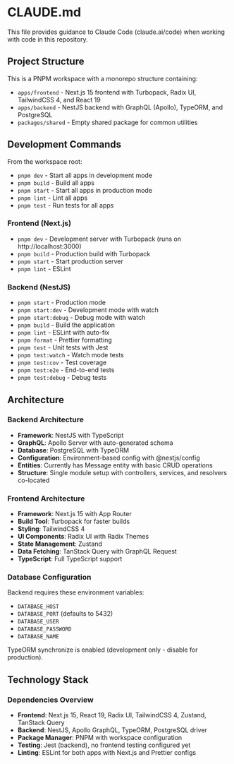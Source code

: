# CLAUDE.md

This file provides guidance to Claude Code (claude.ai/code) when working with code in this repository.

## Project Structure

This is a PNPM workspace with a monorepo structure containing:
- `apps/frontend` - Next.js 15 frontend with Turbopack, Radix UI, TailwindCSS 4, and React 19
- `apps/backend` - NestJS backend with GraphQL (Apollo), TypeORM, and PostgreSQL
- `packages/shared` - Empty shared package for common utilities

## Development Commands

From the workspace root:
- `pnpm dev` - Start all apps in development mode
- `pnpm build` - Build all apps
- `pnpm start` - Start all apps in production mode
- `pnpm lint` - Lint all apps
- `pnpm test` - Run tests for all apps

### Frontend (Next.js)
- `pnpm dev` - Development server with Turbopack (runs on http://localhost:3000)
- `pnpm build` - Production build with Turbopack
- `pnpm start` - Start production server
- `pnpm lint` - ESLint

### Backend (NestJS)
- `pnpm start` - Production mode
- `pnpm start:dev` - Development mode with watch
- `pnpm start:debug` - Debug mode with watch
- `pnpm build` - Build the application
- `pnpm lint` - ESLint with auto-fix
- `pnpm format` - Prettier formatting
- `pnpm test` - Unit tests with Jest
- `pnpm test:watch` - Watch mode tests
- `pnpm test:cov` - Test coverage
- `pnpm test:e2e` - End-to-end tests
- `pnpm test:debug` - Debug tests

## Architecture

### Backend Architecture
- **Framework**: NestJS with TypeScript
- **GraphQL**: Apollo Server with auto-generated schema
- **Database**: PostgreSQL with TypeORM
- **Configuration**: Environment-based config with @nestjs/config
- **Entities**: Currently has Message entity with basic CRUD operations
- **Structure**: Single module setup with controllers, services, and resolvers co-located

### Frontend Architecture
- **Framework**: Next.js 15 with App Router
- **Build Tool**: Turbopack for faster builds
- **Styling**: TailwindCSS 4
- **UI Components**: Radix UI with Radix Themes
- **State Management**: Zustand
- **Data Fetching**: TanStack Query with GraphQL Request
- **TypeScript**: Full TypeScript support

### Database Configuration
Backend requires these environment variables:
- `DATABASE_HOST`
- `DATABASE_PORT` (defaults to 5432)
- `DATABASE_USER`
- `DATABASE_PASSWORD`
- `DATABASE_NAME`

TypeORM synchronize is enabled (development only - disable for production).

## Technology Stack

### Dependencies Overview
- **Frontend**: Next.js 15, React 19, Radix UI, TailwindCSS 4, Zustand, TanStack Query
- **Backend**: NestJS, Apollo GraphQL, TypeORM, PostgreSQL driver
- **Package Manager**: PNPM with workspace configuration
- **Testing**: Jest (backend), no frontend testing configured yet
- **Linting**: ESLint for both apps with Next.js and Prettier configs